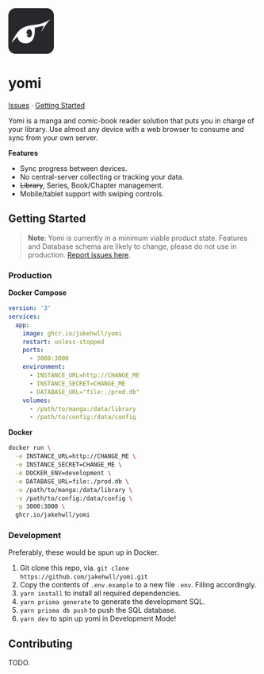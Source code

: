 <img src="public/favicon.svg" alt="logo" width="92" height="auto" />

# yomi

[Issues](https://github.com/jakehwll/yomi/issues)</a> · [Getting Started](#getting-started)

Yomi is a manga and comic-book reader solution that puts you in charge of your library. Use almost any device with a web browser to consume and sync from your own server.

**Features**

- Sync progress between devices.
- No central-server collecting or tracking your data.
- ~~Library~~, Series, Book/Chapter management.
- Mobile/tablet support with swiping controls.

## Getting Started

> **Note**:
> Yomi is currently in a minimum viable product state. Features and Database schema are likely to change, please do not use in production. [Report issues here](https://github.com/jakehwll/yomi/issues/new).

### Production

**Docker Compose**

```yaml
version: '3'
services:
  app:
    image: ghcr.io/jakehwll/yomi
    restart: unless-stopped
    ports:
      - 3000:3000
    environment:
      - INSTANCE_URL=http://CHANGE_ME
      - INSTANCE_SECRET=CHANGE_ME
      - DATABASE_URL="file:./prod.db"
    volumes:
      - /path/to/manga:/data/library
      - /path/to/config:/data/config
```

**Docker**

```sh
docker run \
  -e INSTANCE_URL=http://CHANGE_ME \
  -e INSTANCE_SECRET=CHANGE_ME \
  -e DOCKER_ENV=development \
  -e DATABASE_URL=file:./prod.db \
  -v /path/to/manga:/data/library \
  -v /path/to/config:/data/config \
  -p 3000:3000 \
  ghcr.io/jakehwll/yomi
```

### Development

Preferably, these would be spun up in Docker.

1. Git clone this repo, via. `git clone https://github.com/jakehwll/yomi.git`
2. Copy the contents of `.env.example` to a new file `.env`. Filling accordingly.
3. `yarn install` to install all required dependencies.
4. `yarn prisma generate` to generate the development SQL.
5. `yarn prisma db push` to push the SQL database.
6. `yarn dev` to spin up yomi in Development Mode!

## Contributing

TODO.
